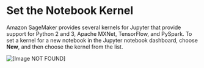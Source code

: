# Set the Notebook Kernel<a name="howitworks-set-kernel"></a>

Amazon SageMaker provides several kernels for Jupyter that provide support for Python 2 and 3, Apache MXNet, TensorFlow, and PySpark\. To set a kernel for a new notebook in the Jupyter notebook dashboard, choose **New**, and then choose the kernel from the list\.

![\[Image NOT FOUND\]](http://docs.aws.amazon.com/sagemaker/latest/dg/images/nbi-set-kernel.png)